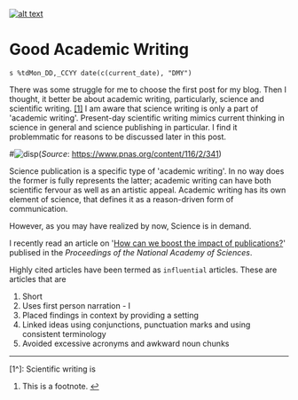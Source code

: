[![alt text](C:\Users\anubh\Desktop\Github_pages\Posts\Undo-PNG-Picture1.png "Go back to Blog Home")](https://apattanayak.github.io/Blog)

Good Academic Writing
=====================
`s %tdMon_DD,_CCYY date(c(current_date), "DMY")`

There was some struggle for me to choose the first post for my blog. Then I thought, it better be about academic writing, particularly, science and scientific writing. <span id="a1">[[1]](#f1)</span> I am aware that science writing is only a part of 'academic writing'. Present-day scientific writing mimics current thinking in science in general and science publishing in particular. I find it problemmatic for reasons to be discussed later in this post.

#![disp](C:\Users\anubh\Desktop\Github_pages\Posts\Post1\pic1.png)(*Source*: https://www.pnas.org/content/116/2/341)


Science publication is a specific type of 'academic writing'. In no way does the former is fully represents the latter; academic writing can have both scientific fervour as well as an artistic appeal. Academic writing has its own element of science, that defines it as a reason-driven form of communication.

However, as you may have realized by now, Science is in demand.

I recently read an article on '[How can we boost the impact of publications?](https://www.pnas.org/content/116/2/341)' publised in the *Proceedings of the National Academy of Sciences*.

Highly cited articles have been termed as `influential` articles. These are articles that are

1. Short
2. Uses first person narration - I
3. Placed findings in context by providing a setting
4. Linked ideas using conjunctions, punctuation marks and using consistent terminology
5. Avoided excessive acronyms and awkward noun chunks

-----
[1^]: Scientific writing is 
1. <span id="f1"></span> This is a footnote. [$\hookleftarrow$](#a1)
